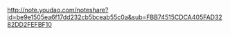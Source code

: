 http://note.youdao.com/noteshare?id=be9e1505ea6f17dd232cb5bceab55c0a&sub=FBB74515CDCA405FAD3282DD2FEFBF10
